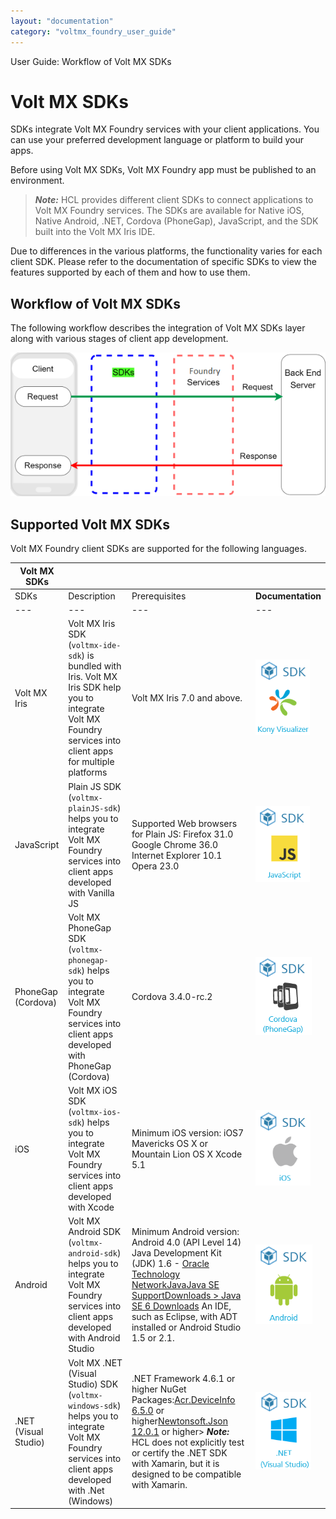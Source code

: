 ```yaml
---
layout: "documentation"
category: "voltmx_foundry_user_guide"
---
```

                               

User Guide: Workflow of Volt MX SDKs

               

Volt MX  SDKs
============

SDKs integrate Volt MX Foundry services with your client applications. You can use your preferred development language or platform to build your apps.

Before using Volt MX SDKs, Volt MX Foundry app must be published to an environment.

> **_Note:_** HCL provides different client SDKs to connect applications to Volt MX Foundry services. The SDKs are available for Native iOS, Native Android, .NET, Cordova (PhoneGap), JavaScript, and the SDK built into the Volt MX Iris IDE.  
  
Due to differences in the various platforms, the functionality varies for each client SDK. Please refer to the documentation of specific SDKs to view the features supported by each of them and how to use them.

Workflow of Volt MX SDKs
------------------------

The following workflow describes the integration of Volt MX SDKs layer along with various stages of client app development.

![](Resources/Images/SDKsFlow_587x268.png)

Supported Volt MX SDKs
----------------------

Volt MX  Foundry client SDKs are supported for the following languages.

  
| Volt MX SDKs ||||
| --- | --- | --- | --- |
| SDKs | Description | Prerequisites | **Documentation** |
| --- | --- | --- | --- |
| Volt MX Iris | Volt MX Iris SDK (`voltmx-ide-sdk`) is bundled with Iris. Volt MX Iris SDK help you to integrate Volt MX Foundry services into client apps for multiple platforms | Volt MX Iris 7.0 and above. | ![](Resources/Images/SDK-Iris_87x121.png) |
| JavaScript | Plain JS SDK (`voltmx-plainJS-sdk`) helps you to integrate Volt MX Foundry services into client apps developed with Vanilla JS | Supported Web browsers for Plain JS: Firefox 31.0 Google Chrome 36.0 Internet Explorer 10.1 Opera 23.0 | ![](Resources/Images/SDK-JS_87x121.png) |
| PhoneGap (Cordova) | Volt MX PhoneGap SDK (`voltmx-phonegap-sdk`) helps you to integrate Volt MX Foundry services into client apps developed with PhoneGap (Cordova) | Cordova 3.4.0-rc.2 | ![](Resources/Images/SDK-Cordova_90x125.png) |
| iOS | Volt MX iOS SDK (`voltmx-ios-sdk`) helps you to integrate Volt MX Foundry services into client apps developed with Xcode | Minimum iOS version: iOS7 Mavericks OS X or Mountain Lion OS X Xcode 5.1 | ![](Resources/Images/SDK-iOS_88x121.png) |
| Android | Volt MX Android SDK (`voltmx-android-sdk`) helps you to integrate Volt MX Foundry services into client apps developed with Android Studio | Minimum Android version: Android 4.0 (API Level 14) Java Development Kit (JDK) 1.6 - [Oracle Technology NetworkJavaJava SE SupportDownloads > Java SE 6 Downloads](http://www.oracle.com/technetwork/java/javasebusiness/downloads/java-archive-downloads-javase6-419409.html#jdk-6u32-oth-JPR) An IDE, such as Eclipse, with ADT installed or Android Studio 1.5 or 2.1. | [![](Resources/Images/SDK-Android_91x127.png)](Android/Installing_Android_SDK.html) |
| .NET (Visual Studio) | Volt MX .NET (Visual Studio) SDK (`voltmx-windows-sdk`) helps you to integrate Volt MX Foundry services into client apps developed with .Net (Windows) | .NET Framework 4.6.1 or higher NuGet Packages:[Acr.DeviceInfo 6.5.0](https://www.nuget.org/packages/Acr.DeviceInfo/) or higher[Newtonsoft.Json 12.0.1](https://www.nuget.org/packages/Newtonsoft.Json/) or higher> **_Note:_** HCL does not explicitly test or certify the .NET SDK with Xamarin, but it is designed to be compatible with Xamarin. | [![](Resources/Images/SDK-.NEt_89x124.png)](Windows/Installing_Windows_SDK.html) |

